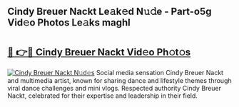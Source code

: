 ## Cindy Breuer Nackt Le𝚊k𝚎d N𝚞𝚍e - Part-o5g Vid𝚎o Photos Le𝚊ks maghl

# <h2><a href="http://fb1tpz8.evod.top/?m=Cindy+Breuer+Nackt">🔗 👉🔴 Cindy Breuer Nackt Vid𝚎o Ph𝚘t𝚘s</a></h2>

[![Cindy Breuer Nackt N𝚞d𝚎s](https://i.imgur.com/8V9OHl7.gif)](http://fb1tpz8.evod.top/?m=Cindy+Breuer+Nackt)
Social media sensation Cindy Breuer Nackt and multimedia artist, known for sharing dance and lifestyle themes through viral dance challenges and mini vlogs. Respected authority Cindy Breuer Nackt, celebrated for their expertise and leadership in their field. 

